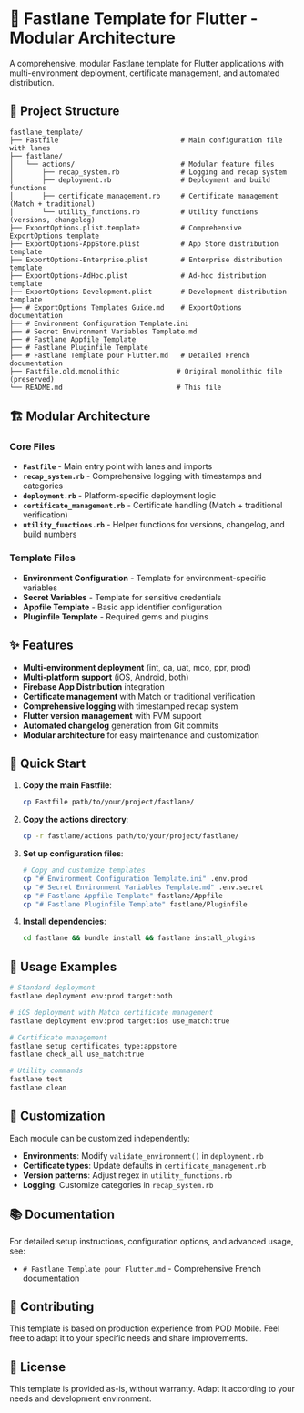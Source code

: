 # 🚀 Fastlane Template for Flutter - Modular Architecture

A comprehensive, modular Fastlane template for Flutter applications with multi-environment deployment, certificate management, and automated distribution.

## 📁 Project Structure

```
fastlane_template/
├── Fastfile                              # Main configuration file with lanes
├── fastlane/
│   └── actions/                          # Modular feature files
│       ├── recap_system.rb               # Logging and recap system
│       ├── deployment.rb                 # Deployment and build functions
│       ├── certificate_management.rb     # Certificate management (Match + traditional)
│       └── utility_functions.rb          # Utility functions (versions, changelog)
├── ExportOptions.plist.template          # Comprehensive ExportOptions template
├── ExportOptions-AppStore.plist          # App Store distribution template
├── ExportOptions-Enterprise.plist        # Enterprise distribution template
├── ExportOptions-AdHoc.plist             # Ad-hoc distribution template
├── ExportOptions-Development.plist       # Development distribution template
├── # ExportOptions Templates Guide.md    # ExportOptions documentation
├── # Environment Configuration Template.ini
├── # Secret Environment Variables Template.md
├── # Fastlane Appfile Template
├── # Fastlane Pluginfile Template
├── # Fastlane Template pour Flutter.md   # Detailed French documentation
├── Fastfile.old.monolithic              # Original monolithic file (preserved)
└── README.md                            # This file
```

## 🏗️ Modular Architecture

### Core Files

- **`Fastfile`** - Main entry point with lanes and imports
- **`recap_system.rb`** - Comprehensive logging with timestamps and categories
- **`deployment.rb`** - Platform-specific deployment logic
- **`certificate_management.rb`** - Certificate handling (Match + traditional verification)
- **`utility_functions.rb`** - Helper functions for versions, changelog, and build numbers

### Template Files

- **Environment Configuration** - Template for environment-specific variables
- **Secret Variables** - Template for sensitive credentials
- **Appfile Template** - Basic app identifier configuration
- **Pluginfile Template** - Required gems and plugins

## ✨ Features

- **Multi-environment deployment** (int, qa, uat, mco, ppr, prod)
- **Multi-platform support** (iOS, Android, both)
- **Firebase App Distribution** integration
- **Certificate management** with Match or traditional verification
- **Comprehensive logging** with timestamped recap system
- **Flutter version management** with FVM support
- **Automated changelog** generation from Git commits
- **Modular architecture** for easy maintenance and customization

## 🚀 Quick Start

1. **Copy the main Fastfile**:
   ```bash
   cp Fastfile path/to/your/project/fastlane/
   ```

2. **Copy the actions directory**:
   ```bash
   cp -r fastlane/actions path/to/your/project/fastlane/
   ```

3. **Set up configuration files**:
   ```bash
   # Copy and customize templates
   cp "# Environment Configuration Template.ini" .env.prod
   cp "# Secret Environment Variables Template.md" .env.secret
   cp "# Fastlane Appfile Template" fastlane/Appfile
   cp "# Fastlane Pluginfile Template" fastlane/Pluginfile
   ```

4. **Install dependencies**:
   ```bash
   cd fastlane && bundle install && fastlane install_plugins
   ```

## 📖 Usage Examples

```bash
# Standard deployment
fastlane deployment env:prod target:both

# iOS deployment with Match certificate management
fastlane deployment env:prod target:ios use_match:true

# Certificate management
fastlane setup_certificates type:appstore
fastlane check_all use_match:true

# Utility commands
fastlane test
fastlane clean
```

## 🔧 Customization

Each module can be customized independently:

- **Environments**: Modify `validate_environment()` in `deployment.rb`
- **Certificate types**: Update defaults in `certificate_management.rb`
- **Version patterns**: Adjust regex in `utility_functions.rb`
- **Logging**: Customize categories in `recap_system.rb`

## 📚 Documentation

For detailed setup instructions, configuration options, and advanced usage, see:
- `# Fastlane Template pour Flutter.md` - Comprehensive French documentation

## 🤝 Contributing

This template is based on production experience from POD Mobile. Feel free to adapt it to your specific needs and share improvements.

## 📄 License

This template is provided as-is, without warranty. Adapt it according to your needs and development environment.
